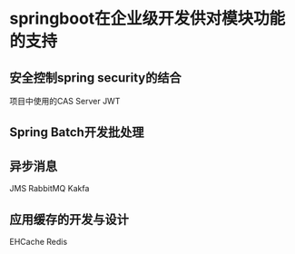 # springboot在企业级开发供对模块功能的支持

## 安全控制spring security的结合

项目中使用的CAS Server
JWT

## Spring Batch开发批处理

## 异步消息

JMS
RabbitMQ
Kakfa


## 应用缓存的开发与设计

EHCache
Redis
